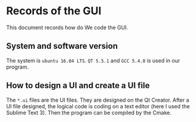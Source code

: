 ﻿# Records of the GUI



This document records how do We code the GUI.

## System and software version

The system is `ubuntu 16.04 LTS`. `QT 5.5.1` and `GCC 5.4.0` is used in our program. 

## How to design a UI and create a UI file

The `*.ui` files are the UI files. They are designed on the Qt Creator. After a UI file designed, the logical code is coding on a text editor (here I used the Sublime Text 3). Then the program can be compiled by the Cmake. 
